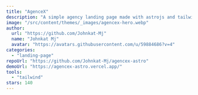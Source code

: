 ```yaml
---
title: "AgenceX"
description: "A simple agency landing page made with astrojs and tailwindcss."
image: "/src/content/themes/_images/agencex-hero.webp"
author:
  url: "https://github.com/Johnkat-Mj"
  name: "Johnkat Mj"
  avatar: "https://avatars.githubusercontent.com/u/59884686?v=4"
categories:
  - "landing-page"
repoUrl: "https://github.com/Johnkat-Mj/agencex-astro"
demoUrl: "https://agencex-astro.vercel.app/"
tools:
  - "tailwind"
stars: 140
---
```

